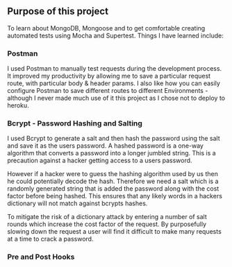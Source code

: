 ## Purpose of this project

To learn about MongoDB, Mongoose and to get comfortable creating automated tests using Mocha and Supertest. Things I have learned include:

### Postman

I used Postman to manually test requests during the development process. It improved my productivity by allowing me to save a particular request route, with particular body & header params. I also like how you can easily configure Postman to save different routes to different Environments - although I never made much use of it this project as I chose not to deploy to heroku.

### Bcrypt - Password Hashing and Salting

I used Bcrypt to generate a salt and then hash the password using the salt and save it as the users password. A hashed password is a one-way algorithm that converts a password into a longer jumbled string. This is a precaution against a hacker getting access to a users password.

However if a hacker were to guess the hashing algorithm used by us then he could potentially decode the hash. Therefore we need a salt which is a randomly generated string that is added the password along with the cost factor before being hashed. This ensures that any likely words in a hackers dictionary will not match against bcrypts hashes.

To mitigate the risk of a dictionary attack by entering a number of salt rounds which increase the cost factor of the request. By purposefully slowing down the request a user will find it difficult to make many requests at a time to crack a password.

### Pre and Post Hooks
